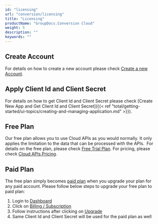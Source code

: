 ```yaml
---
id: "licensing"
url: "conversion/licensing"
title: "Licensing"
productName: "GroupDocs.Conversion Cloud"
weight: 5
description: ""
keywords: ""
---
```

## Create Account ##

For details on how to create a new account please check [Create a new Account](https://id.containerize.com/signup).

## Apply Client Id and Client Secret ##

For details on how to get Client Id and Client Secret please check [Create New App and Get Client Id and Client Secret]({{< ref "total/getting-started/ui-topics/creating-and-managing-application.md" >}}).

## Free Plan ##

Our free plan allows you to use Cloud APIs as you would normally. It only applies the limitation to the data that can be processed with the APIs.  For details on the free plan, please check [Free Trial Plan](https://purchase.groupdocs.cloud/trial). For pricing, please check [Cloud APIs Pricing](https://purchase.groupdocs.cloud/pricing).

## Paid Plan ##

The free plan simply becomes [paid plan](https://purchase.groupdocs.cloud/pricing) when you upgrade your plan for any paid account. Please follow below steps to upgrade your free plan to paid plan:

1. Login to [Dashboard](https://dashboard.groupdocs.cloud)
2. Click on [Billing / Subscription](https://dashboard.aspose.cloud/billing/subscription)
3. Follow instructions after clicking on [Upgrade](https://dashboard.aspose.cloud/billing/subscription)
4. Same Client Id and Client Secret will be used for the paid plan as well
